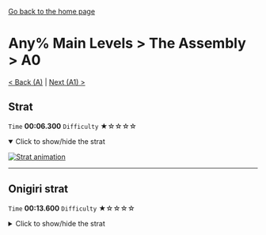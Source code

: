 [Go back to the home page](https://github.com/Doublevil/scbspeedrun)

# Any% Main Levels > The Assembly > A0

[< Back (A)](https://github.com/Doublevil/scbspeedrun/blob/main/levels/any_ml/A/A.md) | [Next (A1) >](https://github.com/Doublevil/scbspeedrun/blob/main/levels/any_ml/A/A1.md)

## Strat

`Time` **00:06.300** `Difficulty` ★☆☆☆☆
<details open>
  <summary>Click to show/hide the strat</summary>

  [![Strat animation](https://github.com/Doublevil/scbspeedrun/blob/main/media/levels/A/A0_A1Strat.webp)](https://github.com/Doublevil/scbspeedrun/blob/main/media/levels/A/A0_A1Strat.mp4?raw=true)
</details>

---
## Onigiri strat

`Time` **00:13.600** `Difficulty` ★☆☆☆☆
<details>
  <summary>Click to show/hide the strat</summary>

  [![Strat animation](https://github.com/Doublevil/scbspeedrun/blob/main/media/levels/A/A0_A1Onigiri.webp)](https://github.com/Doublevil/scbspeedrun/blob/main/media/levels/A/A0_A1Onigiri.mp4?raw=true)
</details>
